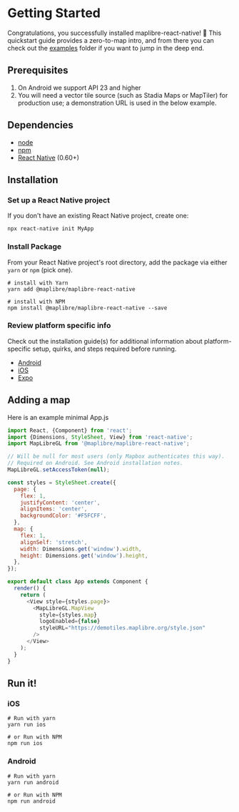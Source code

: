 # Getting Started

Congratulations, you successfully installed maplibre-react-native! 🎉
This quickstart guide provides a zero-to-map intro, and from there you can check out the
[examples](/example) folder if you want to jump in the deep end.

## Prerequisites

1. On Android we support API 23 and higher
2. You will need a vector tile source (such as Stadia Maps or MapTiler) for production use; a demonstration URL is used in the below example.

## Dependencies

- [node](https://nodejs.org)
- [npm](https://www.npmjs.com/)
- [React Native](https://facebook.github.io/react-native/) (0.60+)

## Installation

### Set up a React Native project

If you don't have an existing React Native project, create one:

```shell
npx react-native init MyApp
```

### Install Package

From your React Native project's root directory, add the package via
either `yarn` or `npm` (pick one).

```shell
# install with Yarn
yarn add @maplibre/maplibre-react-native

```

```shell
# install with NPM
npm install @maplibre/maplibre-react-native --save
```

### Review platform specific info

Check out the installation guide(s) for additional information about platform-specific setup, quirks,
and steps required before running.

- [Android](/android/install.md)
- [iOS](/ios/install.md)
- [Expo](/plugin/install.md)

## Adding a map

Here is an example minimal App.js

```js
import React, {Component} from 'react';
import {Dimensions, StyleSheet, View} from 'react-native';
import MapLibreGL from '@maplibre/maplibre-react-native';

// Will be null for most users (only Mapbox authenticates this way).
// Required on Android. See Android installation notes.
MapLibreGL.setAccessToken(null);

const styles = StyleSheet.create({
  page: {
    flex: 1,
    justifyContent: 'center',
    alignItems: 'center',
    backgroundColor: '#F5FCFF',
  },
  map: {
    flex: 1,
    alignSelf: 'stretch',
    width: Dimensions.get('window').width,
    height: Dimensions.get('window').height,
  },
});

export default class App extends Component {
  render() {
    return (
      <View style={styles.page}>
        <MapLibreGL.MapView
          style={styles.map}
          logoEnabled={false}
          styleURL="https://demotiles.maplibre.org/style.json"
        />
      </View>
    );
  }
}
```

## Run it!

### iOS

```shell
# Run with yarn
yarn run ios

# or Run with NPM
npm run ios
```

### Android

```shell
# Run with yarn
yarn run android

# or Run with NPM
npm run android
```
